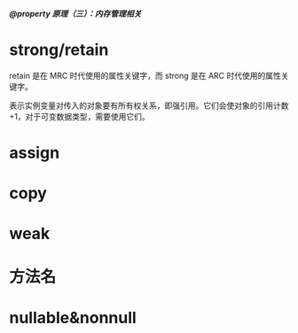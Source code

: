 ##### @property 原理（三）：内存管理相关


# strong/retain
retain 是在 MRC 时代使用的属性关键字，而 strong 是在 ARC 时代使用的属性关键字。

表示实例变量对传入的对象要有所有权关系，即强引用。它们会使对象的引用计数 +1，对于可变数据类型，需要使用它们。

# assign




# copy 


# weak

# 方法名

# nullable&nonnull



